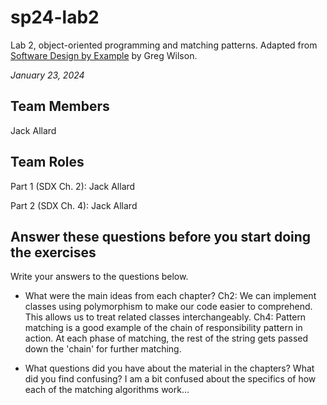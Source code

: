 # sp24-lab2
Lab 2, object-oriented programming and matching patterns. Adapted from [Software Design by Example](https://third-bit.com/sdxpy/) by Greg Wilson.

_January 23, 2024_

## Team Members
Jack Allard

## Team Roles
Part 1 (SDX Ch. 2):
Jack Allard

Part 2 (SDX Ch. 4):
Jack Allard

## Answer these questions before you start doing the exercises
Write your answers to the questions below.

* What were the main ideas from each chapter?
Ch2: We can implement classes using polymorphism to make our code easier to comprehend. This allows us to treat related classes interchangeably.
Ch4: Pattern matching is a good example of the chain of responsibility pattern in action. At each phase of matching, the rest of the string gets passed down the 'chain' for further matching.

* What questions did you have about the material in the chapters? What did you find confusing?
I am a bit confused about the specifics of how each of the matching algorithms work...

